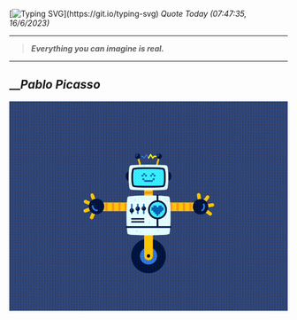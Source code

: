 [![Typing SVG](https://readme-typing-svg.herokuapp.com?font=Press+Start+2P&color=C2F784&size=35&width=900&height=100&lines=Hello+World%2C+I'm+Hung+!)](https://git.io/typing-svg) 
_Quote Today (07:47:35, 16/6/2023)_
___
>**_Everything you can imagine is real._**
___

## __**_Pablo Picasso_**

![RobotDance](src/assets/images/robot-dancing-dribble.gif?style=center)

